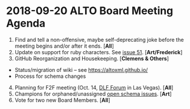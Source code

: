 # 2018-09-20 ALTO Board Meeting Agenda
1. Find and tell a non-offensive, maybe self-deprecating joke before the meeting begins and/or after it ends. [**All**]
2. Update on support for ruby characters. See [issue 51](https://github.com/altoxml/schema/issues/51). [**Art/Frederick**]
3. GitHub Reorganization and Housekeeping. [**Clemens & Others**]
 * Status/migration of wiki – see https://altoxml.github.io/
 * Process for schema changes
4. Planning for F2F meeting (Oct. 14, [DLF Forum](https://www.diglib.org/dlf-events/2018forum/) in Las Vegas). [**All**]
5. Champions for orphaned/unassigned [open schema issues](https://github.com/altoxml/schema/issues). [**Art**]
6. Vote for two new Board Members. [**All**]
